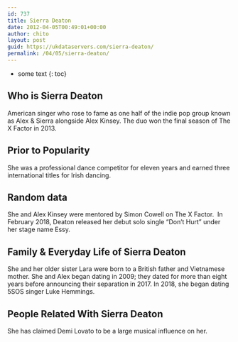 ```yaml
---
id: 737
title: Sierra Deaton
date: 2012-04-05T00:49:01+00:00
author: chito
layout: post
guid: https://ukdataservers.com/sierra-deaton/
permalink: /04/05/sierra-deaton/
---
```


* some text
{: toc}
          
          
## Who is  Sierra Deaton
                  
                  
                  
American singer who rose to fame as one half of the indie pop group known as Alex & Sierra alongside Alex Kinsey. The duo won the final season of The X Factor in 2013. 
                  
                
                
                
## Prior to Popularity 
                  
                  
                  
She was a professional dance competitor for eleven years and earned three international titles for Irish dancing. 
                  
                
                
                
## Random data 
                  
                  
                  
She and Alex Kinsey were mentored by Simon Cowell on The X Factor.  In February 2018, Deaton released her debut solo single &#8220;Don&#8217;t Hurt&#8221; under her stage name Essy.
                  
                
                
                
## Family & Everyday Life of Sierra Deaton
                  
                  
                  
She and her older sister Lara were born to a British father and Vietnamese mother. She and Alex began dating in 2009; they dated for more than eight years before announcing their separation in 2017. In 2018, she began dating 5SOS singer Luke Hemmings.
                  
                
                
                
## People Related With  Sierra Deaton
                  
                  
                  
She has claimed Demi Lovato to be a large musical influence on her. 
                  
                
              
            
          
          
          
    
    
  
